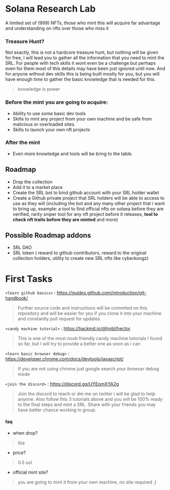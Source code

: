 # Solana Research Lab

A limited set of (999)  NFTs, those who mint this will acquire far advantage and understanding on nfts over those who miss it

### Treasure Hunt?

Not exactly, this is not a hardcore treasure hunt, but nothing will be given for free,
I will lead you to gather all the information that you need to mint the SRL. For people with tech skills it wont even be a challenge but perhaps even for them most of this details may have been just ignored until now. And for anyone without dev skills this is being built mostly for you, but you will have enough time to gather the basic knowledge that is needed for this.

>knowledge is power



### Before the mint you are going to acquire:

- Ability to use some basic dev tools
- Skills to mint any project from your own machine and be safe from malicious or overloaded sites.
- Skills to launch your own nft projects

### After the mint

- Even more knowledge and tools will be bring to the table.


## Roadmap

- Drop the collection
- Add it to a market place
- Create the SRL bot to bind github account with your SRL holder wallet
- Create a Github private project that SRL holders will be able to access to use as they will (including the bot and any many other project that i want to bring up, example: a tool to find official nfts on solsea before they are verified, rarity sniper tool for any nft project before it releases, **tool to check nft traits before they are minted** and more)

## Possible Roadmap addons
- SRL DAO
- SRL token ( reward to github contributors, reward to the original collection holders, utility to create new SRL nfts like cyberkongz)



# First Tasks

`<learn github basics>` : <https://guides.github.com/introduction/git-handbook/>
> Further source code and instructions will be commited on this repository and will be easier for you if you clone it into your machine and constantly pull request for updates

`<candy machine tutorial>` : <https://hackmd.io/@hnbl/hector>
> This is one of the most noob friendly candy machine tutorials I found so far, but I will try to provide a better one as soon as i can

`<learn basic browser debug>` : <https://developer.chrome.com/docs/devtools/javascript/>
> If you are not using chrome just google search *your browser* debug mode

`<join the discord>` : <https://discord.gg/UYEpmXYA2g>
> Join the discord to reach or dm me on twitter i will be glad to help anyone. Also 
follow this 3 tutorials above and you will be 100% ready to the final steps and mint a SRL. Share with your friends you may have better chance working in group.

#### faq

- when drop?
>tba

- price?
>  0.5 sol

- official mint site?
> you are going to mint it from your own machine, no site required ;)
